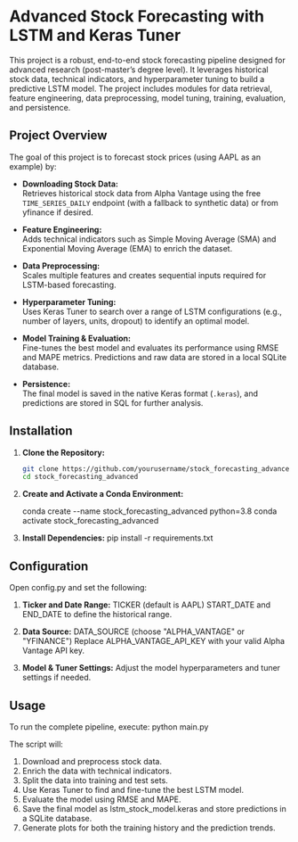# Advanced Stock Forecasting with LSTM and Keras Tuner

This project is a robust, end-to-end stock forecasting pipeline designed for advanced research (post-master’s degree level). It leverages historical stock data, technical indicators, and hyperparameter tuning to build a predictive LSTM model. The project includes modules for data retrieval, feature engineering, data preprocessing, model tuning, training, evaluation, and persistence.

## Project Overview

The goal of this project is to forecast stock prices (using AAPL as an example) by:

- **Downloading Stock Data:**  
  Retrieves historical stock data from Alpha Vantage using the free `TIME_SERIES_DAILY` endpoint (with a fallback to synthetic data) or from yfinance if desired.
  
- **Feature Engineering:**  
  Adds technical indicators such as Simple Moving Average (SMA) and Exponential Moving Average (EMA) to enrich the dataset.
  
- **Data Preprocessing:**  
  Scales multiple features and creates sequential inputs required for LSTM-based forecasting.
  
- **Hyperparameter Tuning:**  
  Uses Keras Tuner to search over a range of LSTM configurations (e.g., number of layers, units, dropout) to identify an optimal model.
  
- **Model Training & Evaluation:**  
  Fine-tunes the best model and evaluates its performance using RMSE and MAPE metrics. Predictions and raw data are stored in a local SQLite database.
  
- **Persistence:**  
  The final model is saved in the native Keras format (`.keras`), and predictions are stored in SQL for further analysis.

## Installation

1. **Clone the Repository:**

   ```bash
   git clone https://github.com/yourusername/stock_forecasting_advanced.git
   cd stock_forecasting_advanced

2. **Create and Activate a Conda Environment:**

    conda create --name stock_forecasting_advanced python=3.8
    conda activate stock_forecasting_advanced

3. **Install Dependencies:**
    pip install -r requirements.txt

## Configuration

Open config.py and set the following:

1. **Ticker and Date Range:**
    TICKER (default is AAPL)
    START_DATE and END_DATE to define the historical range.

2. **Data Source:**
    DATA_SOURCE (choose "ALPHA_VANTAGE" or "YFINANCE")
    Replace ALPHA_VANTAGE_API_KEY with your valid Alpha Vantage API key.

3. **Model & Tuner Settings:**
    Adjust the model hyperparameters and tuner settings if needed.

## Usage
To run the complete pipeline, execute:
    python main.py

The script will:
1. Download and preprocess stock data.
2. Enrich the data with technical indicators.
3. Split the data into training and test sets.
4. Use Keras Tuner to find and fine-tune the best LSTM model.
5. Evaluate the model using RMSE and MAPE.
6. Save the final model as lstm_stock_model.keras and store predictions in a SQLite database.
7. Generate plots for both the training history and the prediction trends.